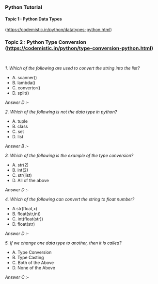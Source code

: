 ### Python Tutorial 
#### Topic 1 : Python Data Types
(https://codemistic.in/python/datatypes-python.html)
### Topic 2 : Python Type Conversion (https://codemistic.in/python/type-conversion-python.html)


<br>

*1. Which of the following are used to convert the string into the list?*
- A. scanner()
- B. lambda()
- C. convertor()
- D. split()

*Answer D :-*

*2. Which of the following is not the data type in python?*
- A. tuple
- B. class
- C. set
- D. list

*Answer B :-*

*3. Which of the following is the example of the type conversion?*
- A. str(2)
- B. int(2)
- C. str(list)
- D. All of the above

*Answer D :-*

*4. Which of the following can convert the string to float number?*
- A.str(float,x)
- B. float(str,int)
- C. int(float(str))
- D. float(str)

*Answer D :-*

*5. If we change one data type to another, then it is called?*
- A. Type Conversion
- B. Type Casting
- C. Both of the Above
- D. None of the Above

*Answer C :-*


